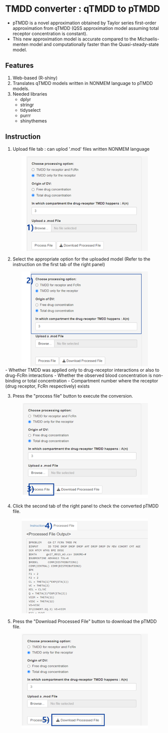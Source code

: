 # TMDD converter : qTMDD to pTMDD
- pTMDD is a novel approximation obtained by Taylor series first-order approximation from qTMDD (QSS approximation model assuming total receptor concentration is constant).
- This new approximation model is accurate compared to the Michaelis-menten model and computationally faster than the Quasi-steady-state model.

## Features
1. Web-based (R-shiny)
2. Translates qTMDD models written in NONMEM language to pTMDD models.
3. Needed libraries
   - dplyr
   - stringr
   - tidyselect
   - purrr
   - shinythemes

## Instruction
1. Upload file tab : can uplod '.mod' files written NONMEM language
<div align="center">
    <img src="https://github.com/hyese128/TMDD_qtop_converter/blob/main/images/image1.png" width="400" height="300">
</div>

2. Select the appropriate option for the uploaded model (Refer to the instruction on the first tab of the right panel)
<div align="center">
    <img src="https://github.com/hyese128/TMDD_qtop_converter/blob/main/images/image2.png" width="400" height="300">
</div>
   - Whether TMDD was applied only to drug-receptor interactions or also to drug-FcRn interactions
   - Whether the observed blood concentration is non-binding or total concentration
   - Compartment number where the receptor (drug receptor, FcRn respectively) exists
   
3. Press the "process file" button to execute the conversion.
<div align="center">
    <img src="https://github.com/hyese128/TMDD_qtop_converter/blob/main/images/image3.png" width="400" height="300">
</div>

4. Click the second tab of the right panel to check the converted pTMDD file.
<div align="center">
    <img src="https://github.com/hyese128/TMDD_qtop_converter/blob/main/images/image4.png" width="400" height="300">
</div>

5. Press the "Download Processed File" button to download the pTMDD file.
<div align="center">
    <img src="https://github.com/hyese128/TMDD_qtop_converter/blob/main/images/image5.png" width="400" height="300">
</div>
